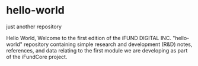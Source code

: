 # hello-world
just another repository

Hello World,
Welcome to the first edition of the iFUND DIGITAL INC. "hello-world" repository containing simple research and development (R&D) notes, references, and data relating to the first module we are developing as part of the iFundCore project.

